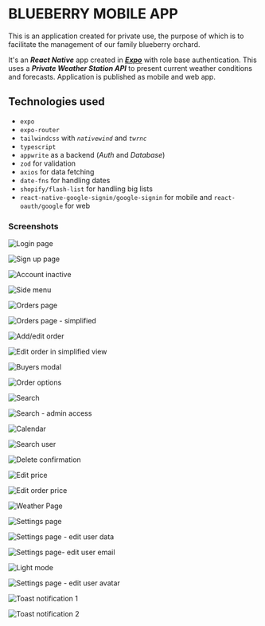 # BLUEBERRY MOBILE APP

This is an application created for private use, the purpose of which is to facilitate the management of our family blueberry orchard.

It's an **_React Native_** app created in **_[Expo](https://docs.expo.dev/ "Go to expo docs.")_** with role base authentication. This uses a **_Private Weather Station API_** to present current weather conditions and forecasts.
Application is published as mobile and web app.

## Technologies used

- `expo`
- `expo-router`
- `tailwindcss` with _`nativewind`_ and _`twrnc`_
- `typescript`
- `appwrite` as a backend (_Auth_ and _Database_)
- `zod` for validation
- `axios` for data fetching
- `date-fns` for handling dates
- `shopify/flash-list` for handling big lists
- `react-native-google-signin/google-signin` for mobile and `react-oauth/google` for web

### Screenshots

![Login page](/screenshots/login-page.jpg "Login page")

![Sign up page](/screenshots/signup-page.jpg "Sign up page")

![Account inactive](/screenshots/account-inactive.jpg "Account inactive page")

![Side menu](/screenshots/side-menu.jpg "Side menu")

![Orders page](/screenshots/orders-page.jpg "Orders page")

![Orders page - simplified](/screenshots/orders-page-simplified-view.jpg "Orders page in simplified view")

![Add/edit order](/screenshots/add-order-bottom-sheet.jpg "Add/edit order bottom sheet")

![Edit order in simplified view](/screenshots/orders-page-edit-simplified-view.jpg "Edit order in simplified view")

![Buyers modal](/screenshots/buyers-modal.jpg "Modal with all user's buyers in bottom sheet select buyer input")

![Order options](/screenshots/orders-option-bottom-sheet.jpg "Bottom sheet with order options")

![Search](/screenshots/search-orders.jpg "Search options")

![Search - admin access](/screenshots/search-orders-with-access.jpg "Search options for admin")

![Calendar](/screenshots/modal-calendar.jpg "Calendar modal")

![Search user](/screenshots/modal-search-for-user.jpg "Search user modal")

![Delete confirmation](/screenshots/modal-delete-confirmation.jpg "Delete order confirmation modal")

![Edit price](/screenshots/modal-edit-price.jpg "Edit current price modal")

![Edit order price](/screenshots/modal-edit-order-price.jpg "Edit order price modal")

![Weather Page](/screenshots/weather-page.jpg "Weather page")

![Settings page](/screenshots/settings.jpg "Settings page")

![Settings page - edit user data](/screenshots/settings-page-input-error-message.jpg "Edited user's username with invalid data")

![Settings page- edit user email](/screenshots/modal-email-update-error-message.jpg "Edited user's email with invalid password confirmation")

![Light mode](/screenshots/settings-light-mode.jpg "Settings page in Light Mode")

![Settings page - edit user avatar](/screenshots/modal-edit-user-avatar.jpg "Edited user's avatar")

![Toast notification 1](/screenshots/toast-notification-order-completed.jpg "Toast notification for changed order's completed status")

![Toast notification 2](/screenshots/toast-notification-order-edited.jpg "Toast notification for successfully edited order")
